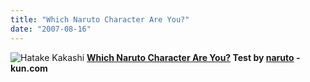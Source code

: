```yaml
---
title: "Which Naruto Character Are You?"
date: "2007-08-16"
---
```


![Hatake Kakashi](http://sigitp.files.wordpress.com/2007/08/kakashi.jpg) **[Which Naruto Character Are You?](http://naruto-kun.com) Test by [naruto](http://www.naruto-kun.com "naruto") - kun.com**
